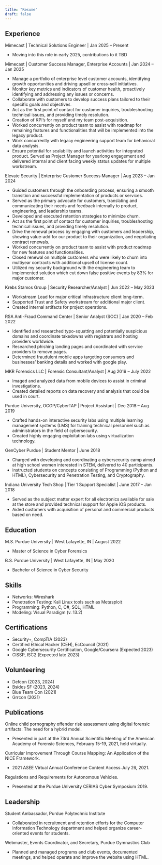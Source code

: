 ```yaml
---
title: "Resume"
draft: false
---
```


## Experience

Mimecast | Technical Solutions Engineer | Jan 2025 – Present
- Moving into this role in early 2025, contributions to it TBD

Mimecast | Customer Success Manager, Enterprise Accounts | Jan 2024 – Jan 2025
- Manage a portfolio of enterprise level customer accounts, identifying growth opportunities and driving upsell or cross-sell initiatives.
- Monitor key metrics and indicators of customer health, proactively identifying and addressing any issues or concerns.
- Collaborate with customers to develop success plans tailored to their specific goals and objectives.
- Act as the first point of contact for customer inquiries, troubleshooting technical issues, and providing timely resolution.
- Creation of KPI’s for myself and my team post-acquisition.
- Worked concurrently on product team to assist with roadmap for remaining features and functionalities that will be implemented into the legacy product.
- Work concurrently with legacy engineering support team for behavioral data analysis.
- Ensure potential for scalability and launch activities for integrated product. Served as Project Manager for yearlong engagement and delivered internal and client facing weekly status updates for multiple workstream.

Elevate Security | Enterprise Customer Success Manager | Aug 2023 – Jan 2024
- Guided customers through the onboarding process, ensuring a smooth transition and successful implementation of products or services.
- Served as the primary advocate for customers, translating and communicating their needs and feedback internally to product, engineering, and leadership teams.
- Developed and executed retention strategies to minimize churn.
- Act as the first point of contact for customer inquiries, troubleshooting technical issues, and providing timely resolution.
- Drive the renewal process by engaging with customers and leadership, showing value-add for our product to their organization, and negotiating contract renewals.
- Worked concurrently on product team to assist with product roadmap for new features and functionalities.
- Closed renewal on multiple customers who were likely to churn into multiyear contracts with additional upsell of license count.
- Utilized my security background with the engineering team to implemented solution which cut down false positive events by 83% for major customer.

Krebs Stamos Group | Security Researcher/Analyst | Jun 2022 – May 2023
 - Workstream Lead for major critical infrastructure client long-term.
 - Supported Trust and Safety workstream for additional major client.
 - Created internal artifacts for project operations.

RSA Anti-Fraud Command Center | Senior Analyst (SOC) | Jan 2020 – Feb 2022
 - Identified and researched typo-squatting and potentially suspicious domains and coordinate takedowns
with registrars and hosting providers worldwide.
 - Researched phishing landing pages and coordinated with service providers to remove pages.
 - Determined fraudulent mobile apps targeting consumers and businesses’ banking details and worked
with google play.

MKR Forensics LLC | Forensic Consultant/Analyst | Aug 2019 – July 2022
 - Imaged and analyzed data from mobile devices to assist in criminal investigations.
 - Created detailed reports on data recovery and analysis that could be used in court.

Purdue University, OCGP/CyberTAP | Project Assistant | Dec 2018 – Aug 2019
 - Crafted hands-on interactive security labs using multiple learning management systems (LMS) for training technical personnel such as administrators in the field of cybersecurity.
 - Created highly engaging exploitation labs using virtualization technology.
 
GenCyber Purdue | Student Mentor | June 2018
 - Charged with developing and coordinating a cybersecurity camp aimed at high school women interested in STEM, delivered to 40 participants.
 - Instructed students on concepts consisting of Programming (Python and HTML), Cybersecurity and Penetration Testing, and Cryptography.
 
Indiana University Tech Shop | Tier 1 Support Specialist | June 2017 – Jan 2018 
 - Served as the subject matter expert for all electronics available for sale at the store and provided technical support for Apple iOS products.
 - Aided customers with acquisition of personal and commercial products based on need.


## Education
M.S. Purdue University | West Lafayette, IN	| August 2022	
 - Master of Science in Cyber Forensics

B.S. Purdue University | West Lafayette, IN	| May 2020	
 - Bachelor of Science in Cyber Security

## Skills
- Networks: Wireshark 
- Penetration Testing: Kali Linux tools such as Metasploit
- Programming: Python, C, C#, SQL, HTML
- Modeling: Visual Paradigm (v. 13.2)     


## Certifications
- Security+, CompTIA (2023)
- Certified Ethical Hacker (CEH), EcCouncil (2021)
- Google Cybersecurity Certification, Google/Coursera (Expected 2023)
- CISSP, ISC2 (Expected late 2023)

## Volunteering
- Defcon (2023, 2024)
- Bsides SF (2023, 2024)
- Blue Team Con (2021)
- Grrcon (2021)

## Publications
Online child pornography offender risk assessment using digital forensic artifacts: The need for a hybrid model.
 - Presented in part at the 73rd Annual Scientific Meeting of the American Academy of Forensic Sciences, February 15-19, 2021, held virtually.

Curricular Improvement Through Course Mapping: An Application of the NICE Framework.
 - 2021 ASEE Virtual Annual Conference Content Access July 26, 2021.

Regulations and Requirements for Autonomous Vehicles.
 - Presented at the Purdue University CERIAS Cyber Symposium 2019.

## Leadership
Student Ambassador, Purdue Polytechnic Institute
 - Collaborated in recruitment and retention efforts for the Computer Information Technology department and helped organize career-oriented events for students.

Webmaster, Events Coordinator, and Secretary, Purdue Gymnastics Club  
 - Planned and managed programs and club events, documented meetings, and helped operate and improve the website using HTML.


